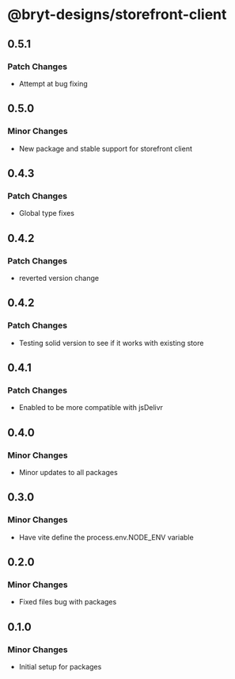 # @bryt-designs/storefront-client

## 0.5.1

### Patch Changes

- Attempt at bug fixing

## 0.5.0

### Minor Changes

- New package and stable support for storefront client

## 0.4.3

### Patch Changes

- Global type fixes

## 0.4.2

### Patch Changes

- reverted version change

## 0.4.2

### Patch Changes

- Testing solid version to see if it works with existing store

## 0.4.1

### Patch Changes

- Enabled to be more compatible with jsDelivr

## 0.4.0

### Minor Changes

- Minor updates to all packages

## 0.3.0

### Minor Changes

- Have vite define the process.env.NODE_ENV variable

## 0.2.0

### Minor Changes

- Fixed files bug with packages

## 0.1.0

### Minor Changes

- Initial setup for packages
